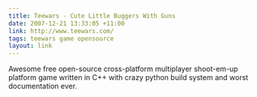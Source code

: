 ```yaml
---
title: Teewars - Cute Little Buggers With Guns
date: 2007-12-21 13:33:05 +11:00
link: http://www.teewars.com/
tags: teewars game opensource
layout: link
---
```

Awesome free open-source cross-platform multiplayer shoot-em-up platform game written in C++ with crazy python build system and worst documentation ever.
